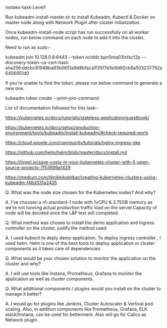 mstakx-task-Level1

Run kubeadm-install-master.sh to install Kubeadm, Kubectl & Docker on master node along with Network Plugin after cluster initialization.

Once kubeadm-install-node script has run successfully on all worker nodes, run below command on each node to add it into the cluster.

Need to run as sudo:-

kubeadm join 10.128.0.8:6443 --token nclddz.bpn5mq03lxfscf2p --discovery-token-ca-cert-hash sha256:ddcbc91948ba83b0651a9d8bfaca1f35f7d3e9d92cb6a503237792a6456951d0

If you're unable to find the token, please run below command to generate a new one.

kubeadm token create --print-join-command

List of documentation followed for this task:-

https://kubernetes.io/docs/tutorials/stateless-application/guestbook/

https://kubernetes.io/docs/setup/production-environment/tools/kubeadm/install-kubeadm/#check-required-ports

https://cloud.google.com/community/tutorials/nginx-ingress-gke

https://github.com/helm/helm/blob/master/docs/install.md

https://itnext.io/save-costs-in-your-kubernetes-cluster-with-5-open-source-projects-7f53899a1429

https://medium.com/@nikkikokitkar/creating-kubernetes-clusters-using-kubeadm-f46d331a2405

Q. What was the node size chosen for the Kubernetes nodes? And why?

A. I've choosen a n1-standard-1 node with 1vCPU & 3.75GB memory as we're not running actual production traffic load on the server.Capacity of node will be decided once the L&P test will completed. 

Q. What method was chosen to install the demo application and ingress controller on the cluster, justify the method used.

A. I used kubectl to deply demo application. To deploy ingress controller , I used helm. Helm is one of the best tools to deploy application or cluster components as it takes care of dependencies.

Q. What would be your chosen solution to monitor the application on the cluster and why?

A. I will use tools like Instana, Prometheus, Grafana to monitor the application as well as cluster components.

Q. What additional components / plugins would you install on the cluster to manage it better?

A. I would go for plugins like Jenkins, Cluster Autoscaler & Vertical pod scaling. Also, in addition components like Prometheus, Grafana, ELK stack/Instana, can be used for betterment. Also will go for Calico as Network plugin.